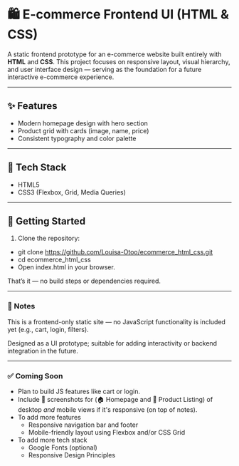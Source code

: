 # 🛍️ E-commerce Frontend UI (HTML & CSS)

A static frontend prototype for an e-commerce website built entirely with **HTML** and **CSS**. This project focuses on responsive layout, visual hierarchy, and user interface design — serving as the foundation for a future interactive e-commerce experience.

---

## ✨ Features

- Modern homepage design with hero section
- Product grid with cards (image, name, price)
- Consistent typography and color palette

---

## 🧰 Tech Stack

- HTML5
- CSS3 (Flexbox, Grid, Media Queries)

---

## 🚀 Getting Started

1. Clone the repository:

- git clone https://github.com/Louisa-Otoo/ecommerce_html_css.git
- cd ecommerce_html_css
- Open index.html in your browser.

That’s it — no build steps or dependencies required.

---

### 📌 Notes
This is a frontend-only static site — no JavaScript functionality is included yet (e.g., cart, login, filters).

Designed as a UI prototype; suitable for adding interactivity or backend integration in the future.

---

### ✅ Coming Soon

- Plan to build JS features like cart or login.
- Include 📸 screenshots for (🏠 Homepage and 🛒 Product Listing) of desktop *and* mobile views if it's responsive (on top of notes).
- To add more features
  - Responsive navigation bar and footer
  - Mobile-friendly layout using Flexbox and/or CSS Grid
- To add more tech stack
  - Google Fonts (optional)
  - Responsive Design Principles
